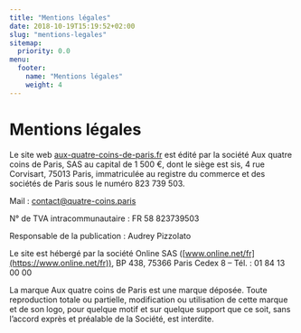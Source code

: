 ```yaml
---
title: "Mentions légales"
date: 2018-10-19T15:19:52+02:00
slug: "mentions-legales"
sitemap:
  priority: 0.0
menu:
  footer:
    name: "Mentions légales"
    weight: 4
---
```


# Mentions légales

Le site web [aux-quatre-coins-de-paris.fr](https://www.aux-quatre-coins-de-paris.fr/fr/) est édité par la société Aux quatre coins de Paris, SAS au capital de 1 500 €, dont le siège est sis, 4 rue Corvisart, 75013 Paris, immatriculée au registre du commerce et des sociétés de Paris sous le numéro 823 739 503.

Mail : [contact@quatre-coins.paris](mailto:contact@quatre-coins.paris)

N° de TVA intracommunautaire : FR 58 823739503

Responsable de la publication : Audrey Pizzolato

Le site est hébergé par la société Online SAS ([www.online.net/fr](https://www.online.net/fr)), BP 438, 75366 Paris Cedex 8 – Tél. : 01 84 13 00 00

La marque Aux quatre coins de Paris est une marque déposée. Toute reproduction totale ou partielle, modification ou utilisation de cette marque et de son logo, pour quelque motif et sur quelque support que ce soit, sans l’accord exprès et préalable de la Société, est interdite.

